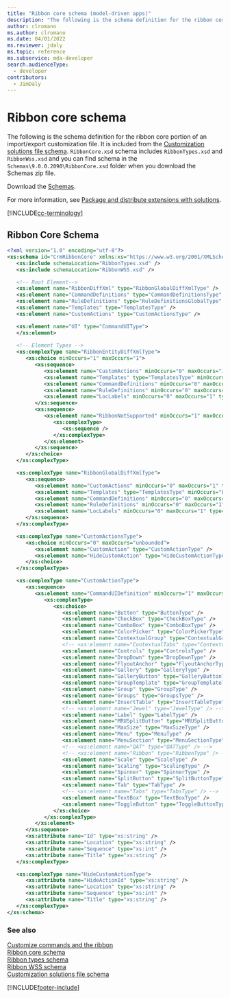 ```yaml
---
title: "Ribbon core schema (model-driven apps)"
description: "The following is the schema definition for the ribbon core portion of an import/export customization file. It is included from the Customization Solutions File Schema."
author: clromano
ms.author: clromano
ms.date: 04/01/2022
ms.reviewer: jdaly
ms.topic: reference
ms.subservice: mda-developer
search.audienceType: 
  - developer
contributors: 
  - JimDaly
---
```

# Ribbon core schema

The following is the schema definition for the ribbon core portion of an import/export customization file. It is included from the [Customization solutions file schema](../data-platform/customization-solutions-file-schema.md). `RibbonCore.xsd` schema includes `RibbonTypes.xsd` and `RibbonWss.xsd` and you can find schema  in the `Schemas\9.0.0.2090\RibbonCore.xsd` folder when you download the Schemas zip file.

Download the [Schemas](https://download.microsoft.com/download/B/9/7/B97655A4-4E46-4E51-BA0A-C669106D563F/Schemas.zip).

For more information, see [Package and distribute extensions with solutions](../data-platform/introduction-solutions.md).

[!INCLUDE[cc-terminology](../data-platform/includes/cc-terminology.md)]
 
## Ribbon Core Schema  
  
```xml  
<?xml version="1.0" encoding="utf-8"?>
<xs:schema id="CrmRibbonCore" xmlns:xs="https://www.w3.org/2001/XMLSchema">
   <xs:include schemaLocation="RibbonTypes.xsd" />
   <xs:include schemaLocation="RibbonWSS.xsd" />

   <!-- Root Element-->
   <xs:element name="RibbonDiffXml" type="RibbonGlobalDiffXmlType" />
   <xs:element name="CommandDefinitions" type="CommandDefinitionsType" />
   <xs:element name="RuleDefinitions" type="RuleDefinitionsGlobalType" />
   <xs:element name="Templates" type="TemplatesType" />
   <xs:element name="CustomActions" type="CustomActionsType" />

   <xs:element name="UI" type="CommandUIType">
   </xs:element>
   
   <!-- Element Types -->
   <xs:complexType name="RibbonEntityDiffXmlType">
      <xs:choice minOccurs="1" maxOccurs="1">
         <xs:sequence>
            <xs:element name="CustomActions" minOccurs="0" maxOccurs="1" type="CustomActionsType" />
            <xs:element name="Templates" type="TemplatesType" minOccurs="0" maxOccurs="1" />
            <xs:element name="CommandDefinitions" minOccurs="0" maxOccurs="1" type="CommandDefinitionsType" />
            <xs:element name="RuleDefinitions" minOccurs="0" maxOccurs="1" type="RuleDefinitionsEntityType" />
            <xs:element name="LocLabels" minOccurs="0" maxOccurs="1" type="RibbonLocLabelsType" />
         </xs:sequence>
         <xs:sequence>
            <xs:element name="RibbonNotSupported" minOccurs="1" maxOccurs="1">
               <xs:complexType>
                  <xs:sequence />
               </xs:complexType>
            </xs:element>
         </xs:sequence>
      </xs:choice>
   </xs:complexType>

   <xs:complexType name="RibbonGlobalDiffXmlType">
      <xs:sequence>
         <xs:element name="CustomActions" minOccurs="0" maxOccurs="1" type="CustomActionsType" />
         <xs:element name="Templates" type="TemplatesType" minOccurs="0" maxOccurs="1" />
         <xs:element name="CommandDefinitions" minOccurs="0" maxOccurs="1" type="CommandDefinitionsType" />
         <xs:element name="RuleDefinitions" minOccurs="0" maxOccurs="1" type="RuleDefinitionsGlobalType" />
         <xs:element name="LocLabels" minOccurs="0" maxOccurs="1" type="RibbonLocLabelsType" />
      </xs:sequence>
   </xs:complexType>

   <xs:complexType name="CustomActionsType">
      <xs:choice minOccurs="0" maxOccurs="unbounded">
         <xs:element name="CustomAction" type="CustomActionType" />
         <xs:element name="HideCustomAction" type="HideCustomActionType" />
      </xs:choice>
   </xs:complexType>

   <xs:complexType name="CustomActionType">
      <xs:sequence>
         <xs:element name="CommandUIDefinition" minOccurs="1" maxOccurs="1">
            <xs:complexType>
               <xs:choice>
                  <xs:element name="Button" type="ButtonType" />
                  <xs:element name="CheckBox" type="CheckBoxType" />
                  <xs:element name="ComboBox" type="ComboBoxType" />
                  <xs:element name="ColorPicker" type="ColorPickerType" />
                  <xs:element name="ContextualGroup" type="ContextualGroupType" />
                  <!-- <xs:element name="ContextualTabs" type="ContextualTabsType" /> -->
                  <xs:element name="Controls" type="ControlsType" />
                  <xs:element name="DropDown" type="DropDownType" />
                  <xs:element name="FlyoutAnchor" type="FlyoutAnchorType" />
                  <xs:element name="Gallery" type="GalleryType" />
                  <xs:element name="GalleryButton" type="GalleryButtonType" />
                  <xs:element name="GroupTemplate" type="GroupTemplateType" />
                  <xs:element name="Group" type="GroupType" />
                  <xs:element name="Groups" type="GroupsType" />
                  <xs:element name="InsertTable" type="InsertTableType" />
                  <!-- <xs:element name="Jewel" type="JewelType" /> -->
                  <xs:element name="Label" type="LabelType" />
                  <xs:element name="MRUSplitButton" type="MRUSplitButtonType" />
                  <xs:element name="MaxSize" type="MaxSizeType" />
                  <xs:element name="Menu" type="MenuType" />
                  <xs:element name="MenuSection" type="MenuSectionType" />
                  <!-- <xs:element name="QAT" type="QATType" /> -->
                  <!-- <xs:element name="Ribbon" type="RibbonType" /> -->
                  <xs:element name="Scale" type="ScaleType" />
                  <xs:element name="Scaling" type="ScalingType" />
                  <xs:element name="Spinner" type="SpinnerType" />
                  <xs:element name="SplitButton" type="SplitButtonType" />
                  <xs:element name="Tab" type="TabType" />
                  <!-- <xs:element name="Tabs" type="TabsType" /> -->
                  <xs:element name="TextBox" type="TextBoxType" />
                  <xs:element name="ToggleButton" type="ToggleButtonType" />
               </xs:choice>
            </xs:complexType>
         </xs:element>
      </xs:sequence>
      <xs:attribute name="Id" type="xs:string" />
      <xs:attribute name="Location" type="xs:string" />
      <xs:attribute name="Sequence" type="xs:int" />
      <xs:attribute name="Title" type="xs:string" />
   </xs:complexType>

   <xs:complexType name="HideCustomActionType">
      <xs:attribute name="HideActionId" type="xs:string" />
      <xs:attribute name="Location" type="xs:string" />
      <xs:attribute name="Sequence" type="xs:int" />
      <xs:attribute name="Title" type="xs:string" />
   </xs:complexType>
</xs:schema>
```  
  
### See also  

[Customize commands and the ribbon](customize-commands-ribbon.md)   
[Ribbon core schema](ribbon-core-schema.md)   
[Ribbon types schema](ribbon-types-schema.md)   
[Ribbon WSS schema](ribbon-wss-schema.md)   
[Customization solutions file schema](../data-platform/customization-solutions-file-schema.md)


[!INCLUDE[footer-include](../../includes/footer-banner.md)]
